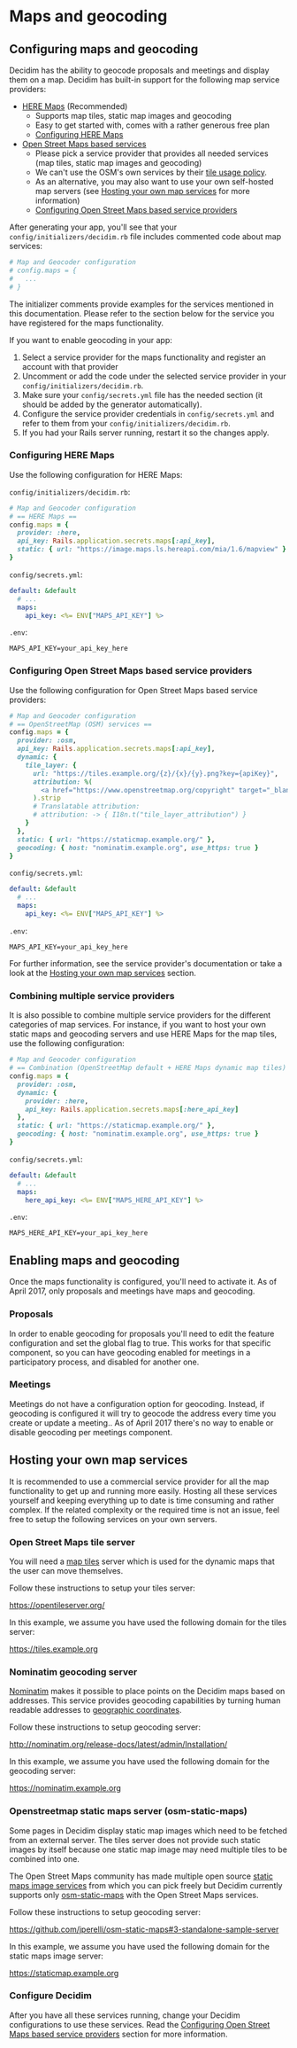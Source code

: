 # Maps and geocoding

## Configuring maps and geocoding

Decidim has the ability to geocode proposals and meetings and display them on a
map. Decidim has built-in support for the following map service providers:

- [HERE Maps][link-here] (Recommended)
  * Supports map tiles, static map images and geocoding
  * Easy to get started with, comes with a rather generous free plan
  * [Configuring HERE Maps][anchor-configure-here-maps]
- [Open Street Maps based services][link-osm-commercial]
  * Please pick a service provider that provides all needed services (map tiles,
    static map images and geocoding)
  * We can't use the OSM's own services by their
    [tile usage policy][link-osm-tile-usage].
  * As an alternative, you may also want to use your own self-hosted map servers
    (see [Hosting your own map services][anchor-hosting-osm] for
    more information)
  * [Configuring Open Street Maps based service providers][anchor-configure-osm]

After generating your app, you'll see that your `config/initializers/decidim.rb`
file includes commented code about map services:

```ruby
# Map and Geocoder configuration
# config.maps = {
#   ...
# }
```

The initializer comments provide examples for the services mentioned in this
documentation. Please refer to the section below for the service you have
registered for the maps functionality.

If you want to enable geocoding in your app:

1. Select a service provider for the maps functionality and register an account
   with that provider
2. Uncomment or add the code under the selected service provider in your
   `config/initializers/decidim.rb`.
3. Make sure your `config/secrets.yml` file has the needed section (it should
   be added by the generator automatically).
4. Configure the service provider credentials in `config/secrets.yml` and refer
   to them from your `config/initializers/decidim.rb`.
5. If you had your Rails server running, restart it so the changes apply.

### Configuring HERE Maps

Use the following configuration for HERE Maps:

`config/initializers/decidim.rb`:

```ruby
# Map and Geocoder configuration
# == HERE Maps ==
config.maps = {
  provider: :here,
  api_key: Rails.application.secrets.maps[:api_key],
  static: { url: "https://image.maps.ls.hereapi.com/mia/1.6/mapview" }
}
```

`config/secrets.yml`:

```yaml
default: &default
  # ...
  maps:
    api_key: <%= ENV["MAPS_API_KEY"] %>
```

`.env`:

```
MAPS_API_KEY=your_api_key_here
```

### Configuring Open Street Maps based service providers

Use the following configuration for Open Street Maps based service providers:

```ruby
# Map and Geocoder configuration
# == OpenStreetMap (OSM) services ==
config.maps = {
  provider: :osm,
  api_key: Rails.application.secrets.maps[:api_key],
  dynamic: {
    tile_layer: {
      url: "https://tiles.example.org/{z}/{x}/{y}.png?key={apiKey}",
      attribution: %(
        <a href="https://www.openstreetmap.org/copyright" target="_blank">&copy; OpenStreetMap</a> contributors
      ).strip
      # Translatable attribution:
      # attribution: -> { I18n.t("tile_layer_attribution") }
    }
  },
  static: { url: "https://staticmap.example.org/" },
  geocoding: { host: "nominatim.example.org", use_https: true }
}
```

`config/secrets.yml`:

```yaml
default: &default
  # ...
  maps:
    api_key: <%= ENV["MAPS_API_KEY"] %>
```

`.env`:

```
MAPS_API_KEY=your_api_key_here
```

For further information, see the service provider's documentation or take a look
at the [Hosting your own map services][anchor-hosting-osm] section.

### Combining multiple service providers

It is also possible to combine multiple service providers for the different
categories of map services. For instance, if you want to host your own static
maps and geocoding servers and use HERE Maps for the map tiles, use the
following configuration:

```ruby
# Map and Geocoder configuration
# == Combination (OpenStreetMap default + HERE Maps dynamic map tiles) ==
config.maps = {
  provider: :osm,
  dynamic: {
    provider: :here,
    api_key: Rails.application.secrets.maps[:here_api_key]
  },
  static: { url: "https://staticmap.example.org/" },
  geocoding: { host: "nominatim.example.org", use_https: true }
}
```

`config/secrets.yml`:

```yaml
default: &default
  # ...
  maps:
    here_api_key: <%= ENV["MAPS_HERE_API_KEY"] %>
```

`.env`:

```
MAPS_HERE_API_KEY=your_api_key_here
```

## Enabling maps and geocoding

Once the maps functionality is configured, you'll need to activate it. As of
April 2017, only proposals and meetings have maps and geocoding.

### Proposals

In order to enable geocoding for proposals you'll need to edit the feature
configuration and set the global flag to true. This works for that specific
component, so you can have geocoding enabled for meetings in a participatory
process, and disabled for another one.

### Meetings

Meetings do not have a configuration option for geocoding. Instead, if geocoding
is configured it will try to geocode the address every time you create or update
a meeting.. As of April 2017 there's no way to enable or disable geocoding per
meetings component.

## Hosting your own map services

It is recommended to use a commercial service provider for all the map
functionality to get up and running more easily. Hosting all these services
yourself and keeping everything up to date is time consuming and rather complex.
If the related complexity or the required time is not an issue, feel free to
setup the following services on your own servers.

### Open Street Maps tile server

You will need a [map tiles][link-wiki-map-tiles] server
which is used for the dynamic maps that the user can move themselves.

Follow these instructions to setup your tiles server:

https://opentileserver.org/

In this example, we assume you have used the following domain for the tiles
server:

https://tiles.example.org

### Nominatim geocoding server

[Nominatim][link-osm-nominatim] makes it possible to place points on the Decidim
maps based on addresses. This service provides geocoding capabilities by turning
human readable addresses to [geographic coordinates][link-wiki-geocoordinates].

Follow these instructions to setup geocoding server:

http://nominatim.org/release-docs/latest/admin/Installation/

In this example, we assume you have used the following domain for the geocoding
server:

https://nominatim.example.org

### Openstreetmap static maps server (osm-static-maps)

Some pages in Decidim display static map images which need to be fetched from
an external server. The tiles server does not provide such static images by
itself because one static map image may need multiple tiles to be combined into
one.

The Open Street Maps community has made multiple open source
[static maps image services][link-wiki-static-maps] from which you can pick
freely but Decidim currently supports only
[osm-static-maps][link-osm-static-maps] with the Open Street Maps services.

Follow these instructions to setup geocoding server:

https://github.com/jperelli/osm-static-maps#3-standalone-sample-server

In this example, we assume you have used the following domain for the static
maps image server:

https://staticmap.example.org

### Configure Decidim

After you have all these services running, change your Decidim configurations
to use these services. Read the
[Configuring Open Street Maps based service providers][anchor-configure-osm]
section for more information.


[anchor-hosting-osm]: #hosting-your-own-map-services
[anchor-configure-here-maps]: #configuring-here-maps
[anchor-configure-osm]: #configuring-open-street-maps-based-service-providers
[link-here]: http://here.com
[link-osm-commercial]: https://wiki.openstreetmap.org/wiki/Commercial_OSM_Software_and_Services
[link-osm-nominatim]: https://wiki.openstreetmap.org/wiki/Nominatim
[link-osm-static-maps]: https://github.com/jperelli/osm-static-maps
[link-osm-tile-usage]: https://operations.osmfoundation.org/policies/tiles/
[link-wiki-geocoordinates]: https://en.wikipedia.org/wiki/Geographic_coordinate_system
[link-wiki-map-tiles]: https://wiki.openstreetmap.org/wiki/Tiles
[link-wiki-static-maps]: https://wiki.openstreetmap.org/wiki/Static_map_images
